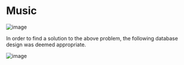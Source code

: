 # Music

![image](https://user-images.githubusercontent.com/119699844/218271375-2cf81467-5e3b-4641-8c50-325f63144bdb.png)

In order to find a solution to the above problem, the following database design was deemed appropriate.

![image](https://user-images.githubusercontent.com/119699844/218271565-986753e5-407a-430a-8d77-bdd11a92e13f.png)
